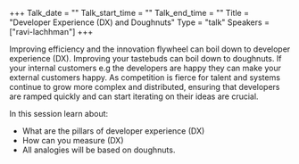 +++
Talk_date = ""
Talk_start_time = ""
Talk_end_time = ""
Title = "Developer Experience (DX) and Doughnuts"
Type = "talk"
Speakers = ["ravi-lachhman"]
+++

Improving efficiency and the innovation flywheel can boil down to developer experience (DX). Improving your tastebuds can boil down to doughnuts. If your internal customers e.g the developers are happy they can make your external customers happy. As competition is fierce for talent and systems continue to grow more complex and distributed, ensuring that developers are ramped quickly and can start iterating on their ideas are crucial.

In this session learn about:
- What are the pillars of developer experience (DX)
- How can you measure (DX)
- All analogies will be based on doughnuts.
